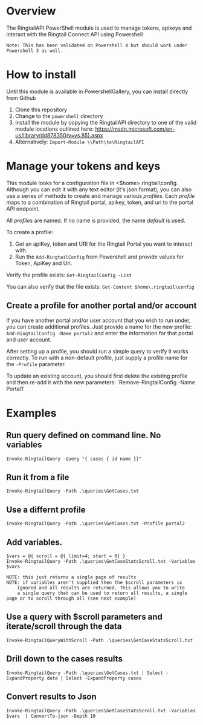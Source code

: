# Overview
The RingtailAPI PowerShell module is used to manage tokens, apikeys and interact with the Ringtail Connect API using Powershell

	Note: This has been validated on Powershell 4 but should work under Powershell 3 as well.

# How to install
Until this module is available in PowershellGallery, you can install directly from Github
1. Clone this repository
2. Change to the `powershell` directory
3. Install the module by copying the RingtailAPI directory to one of the valid module locations outlined here: https://msdn.microsoft.com/en-us/library/dd878350(v=vs.85).aspx
4. Alternatively: `Import-Module \\Path\to\RingtailAPI`

# Manage your tokens and keys
This module looks for a configuration file in <$home>\.ringtail\config. Although you can edit it with any text editor (it's json format), you can also use a series of methods to create and manage various *profiles*. Each *profile* maps to a combination of Ringtail portal, apikey, token, and uri to the portal API endpoint. 

All *profiles* are named. If no name is provided, the name *default* is used. 

To create a profile:
1. Get an apiKey, token and URI for the Ringtail Portal you want to interact with.
2. Run the `Add-RingtailConfig` from Powershell and provide values for Token, ApiKey and Uri.

Verify the profile exists:  `Get-RingtailConfig -List`

You can also verify that the file exists: `Get-Content $home\.ringtail\config`

## Create a profile for another portal and/or account
If you have another portal and/or user account that you wish to run under, you can create additional profiles. Just provide a name for the new profile:
`Add-RingtailConfig -Name portal2` and enter the information for that portal and user account. 

After setting up a profile, you should run a simple query to verify it works correctly. To run with a non-default profile, just supply a profile name for the `-Profile` parameter. 

To update an existing account, you should first delete the existing profile and then re-add it with the new parameters:
`Remove-RingtailConfig -Name Portal1'


# Examples 
## Run query defined on command line. No variables
`Invoke-RingtailQuery -Query "{ cases { id name }}"`

## Run it from a file
`Invoke-RingtailQuery -Path .\queries\GetCases.txt`

## Use a differnt profile
`Invoke-RingtailQuery -Path .\queries\GetCases.txt -Profile portal2`

## Add variables. 
    $vars = @{ scroll = @{ limit=4; start = 0} }
    Invoke-RingtailQuery -Path .\queries\GetCaseStatsScroll.txt -Variables $vars

	NOTE: this just returns a single page of results
	NOTE: if variables aren't supplied then the $scroll parameters is 
		ignored and all results are returned. This allows you to write
		a single query that can be used to return all results, a single page or to scroll through all (see next example)

## Use a query with $scroll parameters and iterate/scroll through the data 
`Invoke-RingtailQueryWithScroll -Path .\queries\GetCaseStatsScroll.txt`

## Drill down to the cases results
`Invoke-RingtailQuery -Path .\queries\GetCases.txt | Select -ExpandProperty data | Select -ExpandProperty cases `

## Convert results to Json
`Invoke-RingtailQuery -Path .\queries\GetCaseStatsScroll.txt -Variables $vars  | ConvertTo-json -Depth 10`